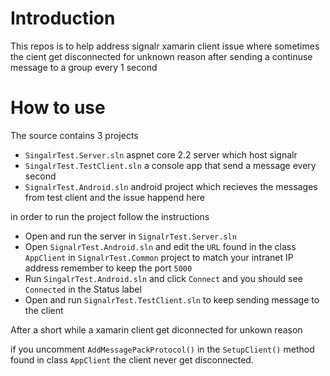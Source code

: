# Introduction 
This repos is to help address signalr xamarin client issue where sometimes the cient get disconnected for unknown reason after sending a continuse message to a group every 1 second

# How to use
The source contains 3 projects

* `SingalrTest.Server.sln` aspnet core 2.2 server which host signalr
* `SingalrTest.TestClient.sln` a console app that send a message every second
* `SignalrTest.Android.sln` android project which recieves the messages from test client and the issue happend here

in order to run the project follow the instructions

* Open and run the server in `SignalrTest.Server.sln`
* Open `SignalrTest.Android.sln` and edit the `URL` found in the class `AppClient` in `SignalrTest.Common` project to match your intranet IP address remember to keep the port `5000` 
* Run `SingalrTest.Android.sln` and click `Connect` and you should see `Connected` in the Status label
* Open and run `SignalrTest.TestClient.sln` to keep sending message to the client

After a short while a xamarin client get diconnected for unkown reason

if you uncomment `AddMessagePackProtocol()` in the `SetupClient()` method found in class `AppClient` the client never get disconnected.
